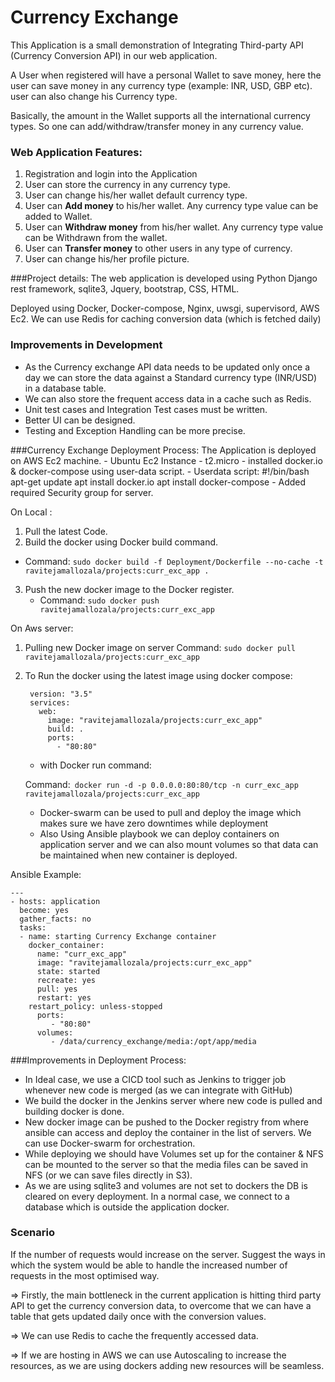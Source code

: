 # Currency Exchange
This Application is a small demonstration of Integrating Third-party API (Currency Conversion API) in our web application.

A User when registered will have a personal Wallet to save money, here the user can save money in any currency type (example: INR, USD, GBP etc).
user can also change his Currency type. 

Basically, the amount in the Wallet supports all the international currency types. So one can add/withdraw/transfer money in any currency value.

### Web Application Features:
1. Registration and login into the Application 
2. User can store the currency in any currency type.
3. User can change his/her wallet default currency type.
4. User can **Add money** to his/her wallet. Any currency type value can be added to Wallet.
5. User can **Withdraw money** from his/her wallet. Any currency type value can be Withdrawn from the wallet.
6. User can **Transfer money** to other users in any type of currency.
7. User can change his/her profile picture.

###Project details:
The web application is developed using Python Django rest framework, sqlite3, Jquery, bootstrap, CSS, HTML.

Deployed using Docker, Docker-compose, Nginx, uwsgi, supervisord, AWS Ec2.
We can use Redis for caching conversion data (which is fetched daily)  

### Improvements in Development
- As the Currency exchange API data needs to be updated only once a day we can store the data against a Standard currency type (INR/USD) in a database table.
- We can also store the frequent access data in a cache such as Redis. 
- Unit test cases and Integration Test cases must be written.
- Better UI can be designed.
- Testing and Exception Handling can be more precise. 


###Currency Exchange Deployment Process:
The Application is deployed on AWS Ec2 machine.
	- Ubuntu Ec2 Instance - t2.micro
	- installed docker.io & docker-compose using user-data script.
		- Userdata script:
			#!/bin/bash
			apt-get update
			apt install docker.io
			apt install docker-compose
	- Added required Security group for server.

On Local :
1. Pull the latest Code. 
2. Build the docker using Docker build command.
- Command: `sudo docker build -f Deployment/Dockerfile --no-cache -t ravitejamallozala/projects:curr_exc_app .`
3. Push the new docker image to the Docker register.
	- Command: `sudo docker push ravitejamallozala/projects:curr_exc_app`

On Aws server:
1. Pulling new Docker image on server
	Command: `sudo docker pull ravitejamallozala/projects:curr_exc_app`
2. To Run the docker using the latest image using docker compose:

		version: "3.5"
		services:
		  web:
		  	image: "ravitejamallozala/projects:curr_exc_app"
		    build: .
		    ports:
		      - "80:80"

	- with Docker run command:	
    
	Command:` docker run -d -p 0.0.0.0:80:80/tcp -n curr_exc_app ravitejamallozala/projects:curr_exc_app`
	
	- Docker-swarm can be used to pull and deploy the image which makes sure we have zero downtimes while deployment
	- Also Using Ansible playbook we can deploy containers on application server and we can also mount volumes so that data can be maintained when new container is deployed.

Ansible Example:
````
---
- hosts: application
  become: yes
  gather_facts: no
  tasks:
  - name: starting Currency Exchange container
    docker_container:
      name: "curr_exc_app"
      image: "ravitejamallozala/projects:curr_exc_app"
      state: started
      recreate: yes
      pull: yes
      restart: yes
    restart_policy: unless-stopped
      ports:
         - "80:80"
      volumes:
         - /data/currency_exchange/media:/opt/app/media 
````
###Improvements in Deployment Process:

- In Ideal case, we use a CICD  tool such as Jenkins to trigger job whenever new code is merged (as we can integrate with GitHub)
- We build the docker in the Jenkins server where new code is pulled and building docker is done.
- New docker image can be pushed to the Docker registry from where ansible can access and deploy the container in the list of servers. We can use Docker-swarm for orchestration.
- While deploying we should have Volumes set up for the container & NFS can be mounted to the server so that the media files can be saved in NFS (or we can save files directly in S3).
- As we are using sqlite3 and volumes are not set to dockers the DB is cleared on every deployment. In a normal case, we connect to a database which is outside the application docker. 

### Scenario
If the number of requests would increase on the server. Suggest
the ways in which the system would be able to handle the increased number of requests in
the most optimised way.

=> Firstly, the main bottleneck in the current application is hitting third party API to get the currency conversion data, to overcome that we can have a table that gets updated daily once with the conversion values.

=> We can use Redis to cache the frequently accessed data.

=> If we are hosting in AWS we can use Autoscaling to increase the resources, as we are using dockers adding new resources will be seamless.
